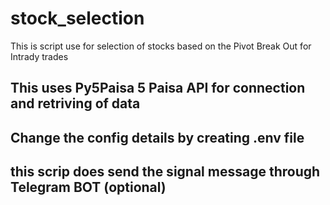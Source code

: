 # stock_selection

This is script use for selection of stocks based on the Pivot Break Out for Intrady trades

## This uses Py5Paisa 5 Paisa API for connection and retriving of data

## Change the config details by creating .env file

## this scrip does send the signal message through Telegram BOT (optional)
